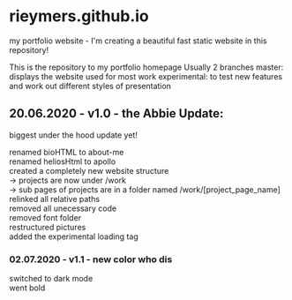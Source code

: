 # rieymers.github.io
my portfolio website - I'm creating a beautiful fast static website in this repository!

This is the repository to my portfolio homepage
Usually 2 branches
master: displays the website used for most work
experimental: to test new features and work out different styles of presentation


## 20.06.2020 - v1.0 - the Abbie Update:

biggest under the hood update yet!

renamed bioHTML to about-me  
renamed heliosHtml to apollo  
created a completely new website structure  
-> projects are now under /work  
-> sub pages of projects are in a folder named /work/[project_page_name]  
relinked all relative paths  
removed all unecessary code  
removed font folder  
restructured pictures  
added the experimental loading tag  



### 02.07.2020 - v1.1 - new color who dis  


switched to dark mode  
went bold

